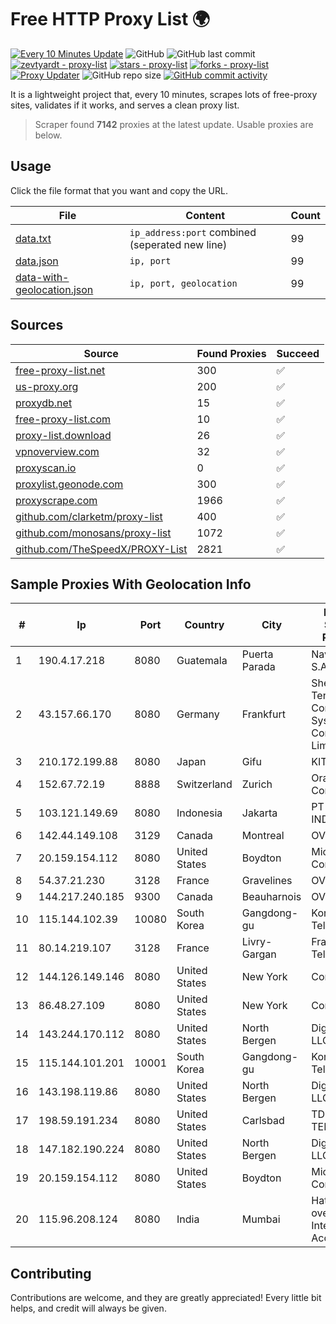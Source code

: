 
# Free HTTP Proxy List 🌍

[![Every 10 Minutes Update](https://github.com/mertguvencli/http-proxy-list/actions/workflows/main.yml/badge.svg?branch=main)](https://github.com/mertguvencli/http-proxy-list/actions/workflows/main.yml)
![GitHub](https://img.shields.io/github/license/mertguvencli/http-proxy-list)
![GitHub last commit](https://img.shields.io/github/last-commit/mertguvencli/http-proxy-list)
[![zevtyardt - proxy-list](https://img.shields.io/static/v1?label=zevtyardt&message=proxy-list&color=blue&logo=github)](https://github.com/zevtyardt/proxy-list "Go to GitHub repo")
[![stars - proxy-list](https://img.shields.io/github/stars/zevtyardt/proxy-list?style=social)](https://github.com/zevtyardt/proxy-list)
[![forks - proxy-list](https://img.shields.io/github/forks/zevtyardt/proxy-list?style=social)](https://github.com/zevtyardt/proxy-list)
[![Proxy Updater](https://github.com/zevtyardt/proxy-list/workflows/Proxy%20Updater/badge.svg)](https://github.com/zevtyardt/proxy-list/actions?query=workflow:"Proxy+Updater")
![GitHub repo size](https://img.shields.io/github/repo-size/zevtyardt/proxy-list)
[![GitHub commit activity](https://img.shields.io/github/commit-activity/m/zevtyardt/proxy-list?logo=commits)](https://github.com/zevtyardt/proxy-list/commits/main)

It is a lightweight project that, every 10 minutes, scrapes lots of free-proxy sites, validates if it works, and serves a clean proxy list.

> Scraper found **7142** proxies at the latest update. Usable proxies are below.

## Usage

Click the file format that you want and copy the URL.

|File|Content|Count|
|----|-------|-----|
|[data.txt](https://raw.githubusercontent.com/mertguvencli/http-proxy-list/main/proxy-list/data.txt)|`ip_address:port` combined (seperated new line)|99|
|[data.json](https://raw.githubusercontent.com/mertguvencli/http-proxy-list/main/proxy-list/data.json)|`ip, port`|99|
|[data-with-geolocation.json](https://raw.githubusercontent.com/mertguvencli/http-proxy-list/main/proxy-list/data-with-geolocation.json)|`ip, port, geolocation`|99|

## Sources

|Source|Found Proxies|Succeed|
|------|-------------|-------|
|[free-proxy-list.net](https://free-proxy-list.net)|300|✅|
|[us-proxy.org](https://www.us-proxy.org)|200|✅|
|[proxydb.net](http://proxydb.net)|15|✅|
|[free-proxy-list.com](https://free-proxy-list.com/?page=&port=&type%5B%5D=http&type%5B%5D=https&up_time=0&search=Search)|10|✅|
|[proxy-list.download](https://www.proxy-list.download/HTTP)|26|✅|
|[vpnoverview.com](https://vpnoverview.com/privacy/anonymous-browsing/free-proxy-servers)|32|✅|
|[proxyscan.io](https://www.proxyscan.io)|0|✅|
|[proxylist.geonode.com](https://proxylist.geonode.com/api/proxy-list?limit=300&page=1&sort_by=lastChecked&sort_type=desc&protocols=http,https)|300|✅|
|[proxyscrape.com](https://api.proxyscrape.com/v2/?request=displayproxies&protocol=http&timeout=10000&country=all&ssl=all&anonymity=all)|1966|✅|
|[github.com/clarketm/proxy-list](https://raw.githubusercontent.com/clarketm/proxy-list/master/proxy-list-raw.txt)|400|✅|
|[github.com/monosans/proxy-list](https://raw.githubusercontent.com/monosans/proxy-list/main/proxies/http.txt)|1072|✅|
|[github.com/TheSpeedX/PROXY-List](https://raw.githubusercontent.com/TheSpeedX/PROXY-List/master/http.txt)|2821|✅|


## Sample Proxies With Geolocation Info

|#|Ip|Port|Country|City|Internet Service Provider|
|-|--|----|-------|----|-------------------------|
|1|190.4.17.218|8080|Guatemala|Puerta Parada|Navega.com S.A|
|2|43.157.66.170|8080|Germany|Frankfurt|Shenzhen Tencent Computer Systems Company Limited|
|3|210.172.199.88|8080|Japan|Gifu|KITAGATA|
|4|152.67.72.19|8888|Switzerland|Zurich|Oracle Corporation|
|5|103.121.149.69|8080|Indonesia|Jakarta|PT EMERIO INDONESIA|
|6|142.44.149.108|3129|Canada|Montreal|OVH SAS|
|7|20.159.154.112|8080|United States|Boydton|Microsoft Corporation|
|8|54.37.21.230|3128|France|Gravelines|OVH SAS|
|9|144.217.240.185|9300|Canada|Beauharnois|OVH SAS|
|10|115.144.102.39|10080|South Korea|Gangdong-gu|Korea Telecom|
|11|80.14.219.107|3128|France|Livry-Gargan|France Telecom|
|12|144.126.149.146|8080|United States|New York|Contabo Inc.|
|13|86.48.27.109|8080|United States|New York|Contabo Inc.|
|14|143.244.170.112|8080|United States|North Bergen|DigitalOcean, LLC|
|15|115.144.101.201|10001|South Korea|Gangdong-gu|Korea Telecom|
|16|143.198.119.86|8080|United States|North Bergen|DigitalOcean, LLC|
|17|198.59.191.234|8080|United States|Carlsbad|TDS TELECOM|
|18|147.182.190.224|8080|United States|North Bergen|DigitalOcean, LLC|
|19|20.159.154.112|8080|United States|Boydton|Microsoft Corporation|
|20|115.96.208.124|8080|India|Mumbai|Hathway IP over Cable Internet Access|



## Contributing

Contributions are welcome, and they are greatly appreciated! Every
little bit helps, and credit will always be given.

